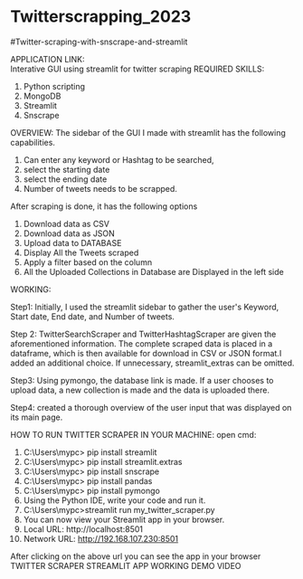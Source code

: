 # Twitterscrapping_2023

#Twitter-scraping-with-snscrape-and-streamlit

APPLICATION LINK:  
Interative GUI using streamlit for twitter scraping
REQUIRED SKILLS:
1.	Python scripting
2.	MongoDB
3.	Streamlit
4.	Snscrape

OVERVIEW:
The sidebar of the GUI I made with streamlit has the following capabilities.
1.	Can enter any keyword or Hashtag to be searched,
2.	select the starting date
3.	select the ending date
4.	Number of tweets needs to be scrapped.

After scraping is done, it has the following options
1.	Download data as CSV
2.	Download data as JSON
3.	Upload data to DATABASE
4.  Display All the Tweets scraped
5.	Apply a filter based on the column
6.	All the Uploaded Collections in Database are Displayed in the left side

WORKING:

Step1: Initially, I used the streamlit sidebar to gather the user's Keyword, Start date, End date, and Number of tweets. 

Step 2: TwitterSearchScraper and TwitterHashtagScraper are given the aforementioned information. The complete scraped data is placed in a dataframe, which is then available for download in CSV or JSON format.I added an additional choice. If unnecessary, streamlit_extras can be omitted.

Step3: Using pymongo, the database link is made. If a user chooses to upload data, a new collection is made and the data is uploaded there.

Step4: created a thorough overview of the user input that was displayed on its main page.

HOW TO RUN TWITTER SCRAPER IN YOUR MACHINE: open cmd:
1.	C:\Users\mypc> pip install streamlit
2.	C:\Users\mypc> pip install streamlit.extras
3.	C:\Users\mypc> pip install snscrape
4.	C:\Users\mypc> pip install pandas
5.	C:\Users\mypc> pip install pymongo
6.	Using the Python IDE, write your code and run it.
7.	C:\Users\mypc>streamlit run my_twitter_scraper.py
8.	You can now view your Streamlit app in your browser.
9.  Local URL: http://localhost:8501
10.	Network URL: http://192.168.107.230:8501

After clicking on the above url you can see the app in your browser
TWITTER SCRAPER STREAMLIT APP WORKING DEMO VIDEO
